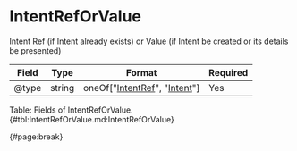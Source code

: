 <!--
    ATTENTION: This file was generated via gradle!
               Do NOT manually edit this file! Any such changes will be overwritten!
-->

# IntentRefOrValue

Intent Ref (if Intent already exists) or Value (if Intent be created or its details be presented)

| Field | Type | Format | Required |
| ------- | ------- | ------- | --- |
| @type | string | oneOf["[IntentRef](#intentref)", "[Intent](#intent)"] | Yes |

Table: Fields of IntentRefOrValue. {#tbl:IntentRefOrValue.md:IntentRefOrValue}

{#page:break}
